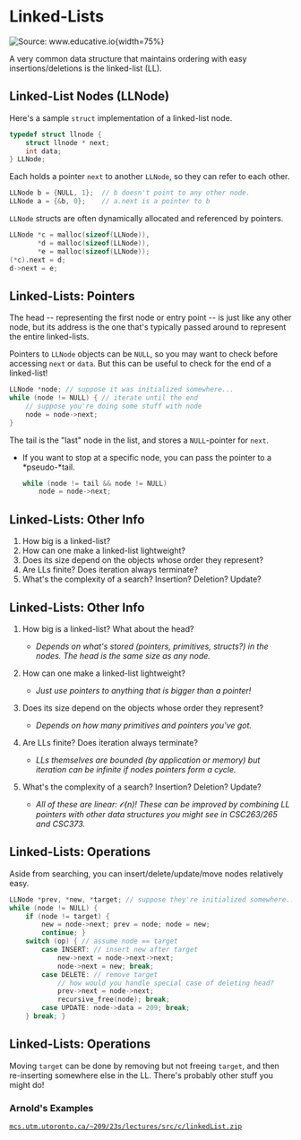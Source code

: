# Linked-Lists

![Source: [`www.educative.io`](https://www.educative.io/)](lec06/ll.png){width=75%}

A very common data structure that maintains ordering with easy insertions/deletions is the linked-list (LL).

## Linked-List Nodes (LLNode)

Here's a sample `struct` implementation of a linked-list node.

```c
typedef struct llnode {
	struct llnode * next;
	int data;
} LLNode;
```

Each holds a pointer `next` to another `LLNode`, so they can refer to each other.

```c
LLNode b = {NULL, 1};  // b doesn't point to any other node.
LLNode a = {&b, 0};    // a.next is a pointer to b
```

`LLNode` structs are often dynamically allocated and referenced by pointers.

```c
LLNode *c = malloc(sizeof(LLNode)),
	   *d = malloc(sizeof(LLNode)),
	   *e = malloc(sizeof(LLNode));
(*c).next = d;
d->next = e;
```

## Linked-Lists: Pointers

The head -- representing the first node or entry point -- is just like any other node, but its address is the one that's typically passed around to represent the entire linked-lists.

Pointers to `LLNode` objects can be `NULL`, so you may want to check before accessing `next` or `data`. But this can be useful to check for the end of a linked-list!

```c
LLNode *node; // suppose it was initialized somewhere...
while (node != NULL) { // iterate until the end
	// suppose you're doing some stuff with node
	node = node->next;
}
```

The tail is the "last" node in the list, and stores a `NULL`-pointer for `next`.

- If you want to stop at a specific node, you can pass the pointer to a *pseudo-*tail.

  ```c
  while (node != tail && node != NULL)
      node = node->next;
  ```

## Linked-Lists: Other Info

1. How big is a linked-list?
2. How can one make a linked-list lightweight?
3. Does its size depend on the objects whose order they represent?
4. Are LLs finite? Does iteration always terminate?
5. What's the complexity of a search? Insertion? Deletion? Update?

## Linked-Lists: Other Info

1. How big is a linked-list? What about the head?

   - _Depends on what's stored (pointers, primitives, structs?) in the nodes. The head is the same size as any node._

2. How can one make a linked-list lightweight?

   - _Just use pointers to anything that is bigger than a pointer!_

3. Does its size depend on the objects whose order they represent?

   - _Depends on how many primitives and pointers you've got._

4. Are LLs finite? Does iteration always terminate?

   - _LLs themselves are bounded (by application or memory) but iteration can be infinite if nodes pointers form a cycle._

5. What's the complexity of a search? Insertion? Deletion? Update?

   - _All of these are linear: $\mathcal O(n)$! These can be improved by combining LL pointers with other data structures you might see in CSC263/265 and CSC373._

## Linked-Lists: Operations

Aside from searching, you can insert/delete/update/move nodes relatively easy.

```c
LLNode *prev, *new, *target; // suppose they're initialized somewhere...
while (node != NULL) {
	if (node != target) {
		new = node->next; prev = node; node = new;
		continue; }
	switch (op) { // assume node == target
		case INSERT: // insert new after target
			new->next = node->next->next;
			node->next = new; break;
		case DELETE: // remove target
			// how would you handle special case of deleting head?
			prev->next = node->next;
			recursive_free(node); break;
		case UPDATE: node->data = 209; break;
	} break; }
```

## Linked-Lists: Operations

Moving `target` can be done by removing but not freeing `target`, and then re-inserting somewhere else in the LL. There's probably other stuff you might do!

### Arnold's Examples

[`mcs.utm.utoronto.ca/~209/23s/lectures/src/c/linkedList.zip`](https://mcs.utm.utoronto.ca/~209/23s/lectures/src/c/linkedList.zip)
